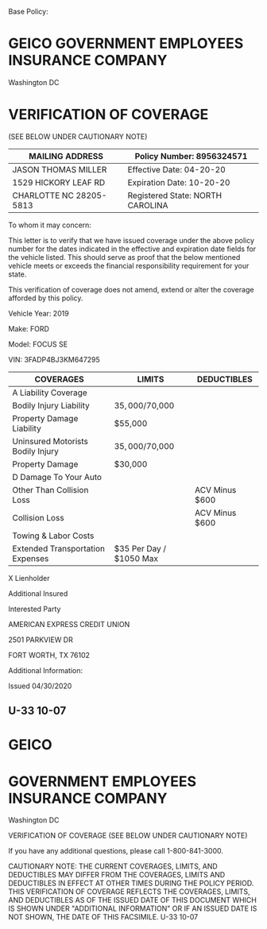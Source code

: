 Base Policy:
# GEICO GOVERNMENT EMPLOYEES INSURANCE COMPANY

Washington DC

# VERIFICATION OF COVERAGE

(SEE BELOW UNDER CAUTIONARY NOTE)

|MAILING ADDRESS|Policy Number: 8956324571|
|---|---|
|JASON THOMAS MILLER|Effective Date: 04-20-20|
|1529 HICKORY LEAF RD|Expiration Date: 10-20-20|
|CHARLOTTE NC 28205-5813|Registered State: NORTH CAROLINA|

To whom it may concern:

This letter is to verify that we have issued coverage under the above policy number for the dates indicated in the effective and expiration date fields for the vehicle listed. This should serve as proof that the below mentioned vehicle meets or exceeds the financial responsibility requirement for your state.

This verification of coverage does not amend, extend or alter the coverage afforded by this policy.

Vehicle Year: 2019

Make: FORD

Model: FOCUS SE

VIN: 3FADP4BJ3KM647295

|COVERAGES|LIMITS|DEDUCTIBLES|
|---|---|---|
|A Liability Coverage| | |
|Bodily Injury Liability|$35,000/$70,000| |
|Property Damage Liability|$55,000| |
|Uninsured Motorists Bodily Injury|$35,000/$70,000| |
|Property Damage|$30,000| |
|D Damage To Your Auto| | |
|Other Than Collision Loss| |ACV Minus $600|
|Collision Loss| |ACV Minus $600|
|Towing & Labor Costs| | |
|Extended Transportation Expenses|$35 Per Day / $1050 Max| |

X Lienholder

Additional Insured

Interested Party

AMERICAN EXPRESS CREDIT UNION

2501 PARKVIEW DR

FORT WORTH, TX 76102

Additional Information:

Issued 04/30/2020

U-33 10-07
---
# GEICO

# GOVERNMENT EMPLOYEES INSURANCE COMPANY

Washington DC

VERIFICATION OF COVERAGE
(SEE BELOW UNDER CAUTIONARY NOTE)

If you have any additional questions, please call 1-800-841-3000.

CAUTIONARY NOTE: THE CURRENT COVERAGES, LIMITS, AND DEDUCTIBLES MAY DIFFER FROM THE COVERAGES, LIMITS AND DEDUCTIBLES IN EFFECT AT OTHER TIMES DURING THE POLICY PERIOD. THIS VERIFICATION OF COVERAGE REFLECTS THE COVERAGES, LIMITS, AND DEDUCTIBLES AS OF THE ISSUED DATE OF THIS DOCUMENT WHICH IS SHOWN UNDER "ADDITIONAL INFORMATION" OR IF AN ISSUED DATE IS NOT SHOWN, THE DATE OF THIS FACSIMILE. U-33 10-07

